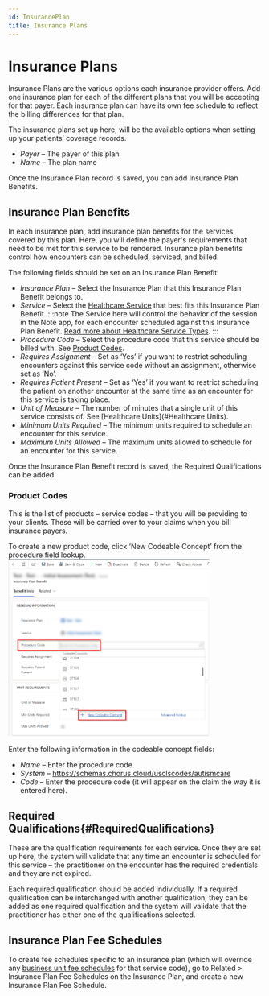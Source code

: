 ```yaml
---
id: InsurancePlan
title: Insurance Plans
---
```

# Insurance Plans
Insurance Plans are the various options each insurance provider offers. Add one insurance plan for each of the different plans that you will be accepting for that payer. Each insurance plan can have its own fee schedule to reflect the billing differences for that plan.

The insurance plans set up here, will be the available options when setting up your patients’ coverage records.

- *Payer* – The payer of this plan
- *Name* – The plan name

Once the Insurance Plan record is saved, you can add Insurance Plan Benefits.

## Insurance Plan Benefits
In each insurance plan, add insurance plan benefits for the services covered by this plan. Here, you will define the payer's requirements that need to be met for this service to be rendered. Insurance plan benefits control how encounters can be scheduled, serviced, and billed. 

The following fields should be set on an Insurance Plan Benefit:

- *Insurance Plan* – Select the Insurance Plan that this Insurance Plan Benefit belongs to.
- *Service* – Select the [Healthcare Service](HealthcareService.md) that best fits this Insurance Plan Benefit. 
:::note
The Service here will control the behavior of the session in the Note app, for each encounter scheduled against this Insurance Plan Benefit. [Read more about Healthcare Service Types](HealthcareService.md).
:::
- *Procedure Code* – Select the procedure code that this service should be billed with. See [Product Codes](#product-codes).
- *Requires Assignment* – Set as ‘Yes’ if you want to restrict scheduling encounters against this service code without an assignment, otherwise set as ‘No’.
- *Requires Patient Present* – Set as ‘Yes’ if you want to restrict scheduling the patient on another encounter at the same time as an encounter for this service is taking place.
- *Unit of Measure* – The number of minutes that a single unit of this service consists of. See [Healthcare Units](#Healthcare Units).
- *Minimum Units Required* – The minimum units required to schedule an encounter for this service.
- *Maximum Units Allowed* – The maximum units allowed to schedule for an encounter for this service.

Once the Insurance Plan Benefit record is saved, the Required Qualifications can be added.

### Product Codes
This is the list of products – service codes – that you will be providing to your clients. These will be carried over to your claims when you bill insurance payers.

To create a new product code, click ‘New Codeable Concept’ from the procedure field lookup.
<img src ="/img/productcode.png" width="400"/>

Enter the following information in the codeable concept fields:

- *Name* – Enter the procedure code.
- *System* – https://schemas.chorus.cloud/usclscodes/autismcare
- *Code* – Enter the procedure code (it will appear on the claim the way it is entered here).


## Required Qualifications{#RequiredQualifications}
These are the qualification requirements for each service. Once they are set up here, the system will validate that any time an encounter is scheduled for this service – the practitioner on the encounter has the required credentials and they are not expired. 

Each required qualification should be added individually. If a required qualification can be interchanged with another qualification, they can be added as one required qualification and the system will validate that the practitioner has either one of the qualifications selected. 

## Insurance Plan Fee Schedules

To create fee schedules specific to an insurance plan (which will override any [business unit fee schedules](../AdminSetup/FeeSchedules.md) for that service code), go to Related > Insurance Plan Fee Schedules on the Insurance Plan, and create a new Insurance Plan Fee Schedule.
